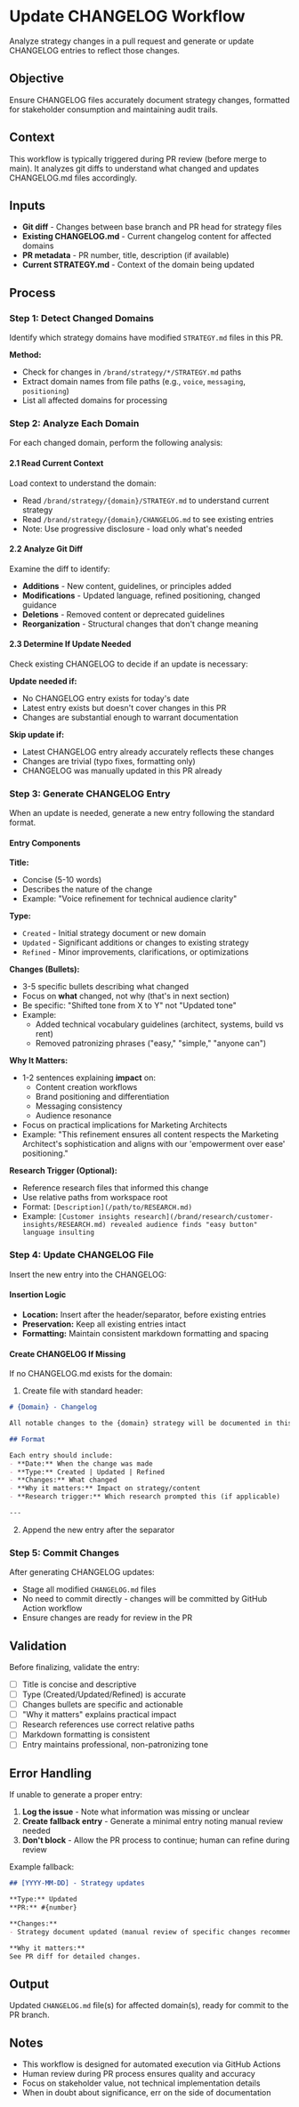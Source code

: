 # Update CHANGELOG Workflow

Analyze strategy changes in a pull request and generate or update CHANGELOG entries to reflect those changes.

## Objective

Ensure CHANGELOG files accurately document strategy changes, formatted for stakeholder consumption and maintaining audit trails.

## Context

This workflow is typically triggered during PR review (before merge to main). It analyzes git diffs to understand what changed and updates CHANGELOG.md files accordingly.

## Inputs

- **Git diff** - Changes between base branch and PR head for strategy files
- **Existing CHANGELOG.md** - Current changelog content for affected domains
- **PR metadata** - PR number, title, description (if available)
- **Current STRATEGY.md** - Context of the domain being updated

## Process

### Step 1: Detect Changed Domains

Identify which strategy domains have modified `STRATEGY.md` files in this PR.

**Method:**
- Check for changes in `/brand/strategy/*/STRATEGY.md` paths
- Extract domain names from file paths (e.g., `voice`, `messaging`, `positioning`)
- List all affected domains for processing

### Step 2: Analyze Each Domain

For each changed domain, perform the following analysis:

#### 2.1 Read Current Context

Load context to understand the domain:
- Read `/brand/strategy/{domain}/STRATEGY.md` to understand current strategy
- Read `/brand/strategy/{domain}/CHANGELOG.md` to see existing entries
- Note: Use progressive disclosure - load only what's needed

#### 2.2 Analyze Git Diff

Examine the diff to identify:
- **Additions** - New content, guidelines, or principles added
- **Modifications** - Updated language, refined positioning, changed guidance
- **Deletions** - Removed content or deprecated guidelines
- **Reorganization** - Structural changes that don't change meaning

#### 2.3 Determine If Update Needed

Check existing CHANGELOG to decide if an update is necessary:

**Update needed if:**
- No CHANGELOG entry exists for today's date
- Latest entry exists but doesn't cover changes in this PR
- Changes are substantial enough to warrant documentation

**Skip update if:**
- Latest CHANGELOG entry already accurately reflects these changes
- Changes are trivial (typo fixes, formatting only)
- CHANGELOG was manually updated in this PR already

### Step 3: Generate CHANGELOG Entry

When an update is needed, generate a new entry following the standard format.

#### Entry Components

**Title:**
- Concise (5-10 words)
- Describes the nature of the change
- Example: "Voice refinement for technical audience clarity"

**Type:**
- `Created` - Initial strategy document or new domain
- `Updated` - Significant additions or changes to existing strategy
- `Refined` - Minor improvements, clarifications, or optimizations

**Changes (Bullets):**
- 3-5 specific bullets describing what changed
- Focus on **what** changed, not why (that's in next section)
- Be specific: "Shifted tone from X to Y" not "Updated tone"
- Example:
  - Added technical vocabulary guidelines (architect, systems, build vs rent)
  - Removed patronizing phrases ("easy," "simple," "anyone can")

**Why It Matters:**
- 1-2 sentences explaining **impact** on:
  - Content creation workflows
  - Brand positioning and differentiation
  - Messaging consistency
  - Audience resonance
- Focus on practical implications for Marketing Architects
- Example: "This refinement ensures all content respects the Marketing Architect's sophistication and aligns with our 'empowerment over ease' positioning."

**Research Trigger (Optional):**
- Reference research files that informed this change
- Use relative paths from workspace root
- Format: `[Description](/path/to/RESEARCH.md)`
- Example: `[Customer insights research](/brand/research/customer-insights/RESEARCH.md) revealed audience finds "easy button" language insulting`

### Step 4: Update CHANGELOG File

Insert the new entry into the CHANGELOG:

#### Insertion Logic

- **Location:** Insert after the header/separator, before existing entries
- **Preservation:** Keep all existing entries intact
- **Formatting:** Maintain consistent markdown formatting and spacing

#### Create CHANGELOG If Missing

If no CHANGELOG.md exists for the domain:

1. Create file with standard header:
```markdown
# {Domain} - Changelog

All notable changes to the {domain} strategy will be documented in this file.

## Format

Each entry should include:
- **Date:** When the change was made
- **Type:** Created | Updated | Refined
- **Changes:** What changed
- **Why it matters:** Impact on strategy/content
- **Research trigger:** Which research prompted this (if applicable)

---

```

2. Append the new entry after the separator

### Step 5: Commit Changes

After generating CHANGELOG updates:

- Stage all modified `CHANGELOG.md` files
- No need to commit directly - changes will be committed by GitHub Action workflow
- Ensure changes are ready for review in the PR

## Validation

Before finalizing, validate the entry:

- [ ] Title is concise and descriptive
- [ ] Type (Created/Updated/Refined) is accurate
- [ ] Changes bullets are specific and actionable
- [ ] "Why it matters" explains practical impact
- [ ] Research references use correct relative paths
- [ ] Markdown formatting is consistent
- [ ] Entry maintains professional, non-patronizing tone

## Error Handling

If unable to generate a proper entry:

1. **Log the issue** - Note what information was missing or unclear
2. **Create fallback entry** - Generate a minimal entry noting manual review needed
3. **Don't block** - Allow the PR process to continue; human can refine during review

Example fallback:
```markdown
## [YYYY-MM-DD] - Strategy updates

**Type:** Updated
**PR:** #{number}

**Changes:**
- Strategy document updated (manual review of specific changes recommended)

**Why it matters:**
See PR diff for detailed changes.
```

## Output

Updated `CHANGELOG.md` file(s) for affected domain(s), ready for commit to the PR branch.

## Notes

- This workflow is designed for automated execution via GitHub Actions
- Human review during PR process ensures quality and accuracy
- Focus on stakeholder value, not technical implementation details
- When in doubt about significance, err on the side of documentation
